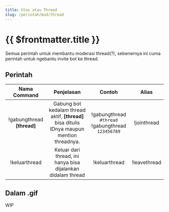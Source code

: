 ```yaml
---
title: Utas atau Thread
slug: /perintah/mod/thread
---
```


# {{ $frontmatter.title }}

Semua perintah untuk membantu moderasi thread(?), sebenernya ini cuma perintah untuk ngebantu invite bot ke thread.

## Perintah

| Nama Command | Penjelasan |  Contoh  | Alias |
|:------------:|:----------:|:--------:|:-----:|
| !gabungthread **[thread]** | Gabung bot kedalam thread aktif, **[thread]** bisa ditulis IDnya maupun mention threadnya. | !gabungthread `#thread`<br />!gabungthread `123456789` | !jointhread |
| !keluarthread | Keluar dari thread, ini hanya bisa dijalankan didalam thread | !keluarthread | !leavethread |

## Dalam .gif
WIP